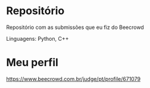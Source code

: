 # Repositório
Repositório com as submissões que eu fiz do Beecrowd

Linguagens: Python, C++

# Meu perfil
https://www.beecrowd.com.br/judge/pt/profile/671079
